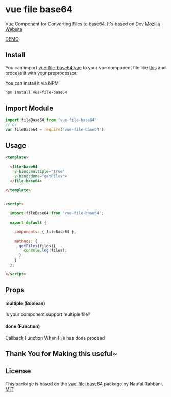 # vue file base64
[Vue](http://vuejs.org) Component for Converting Files to base64. It's based on [Dev Mozilla Website](https://developer.mozilla.org/en-US/docs/Web/API/FileReader/readAsDataURL)

[DEMO](https://rawgit.com/BosNaufal/vue-file-base64/master/index.html)


## Install
You can import [vue-file-base64.vue](./src/js/components/vue-file-base64.vue) to your vue component file like [this](./src/js/components/app.vue) and process it with your preprocessor.

You can install it via NPM
```bash
npm install vue-file-base64
```


## Import Module
```javascript
import fileBase64 from 'vue-file-base64'
// Or
var fileBase64 = require('vue-file-base64');
```

## Usage
```html
<template>

  <file-base64
    v-bind:multiple="true"
    v-bind:done="getFiles">
  </file-base64>

</template>


<script>

  import fileBase64 from 'vue-file-base64';

  export default {

    components: { fileBase64 },

    methods: {
      getFiles(files){
        console.log(files);
      }
    }
  };

</script>
```

## Props
#### multiple (Boolean)
Is your component support multiple file?

#### done (Function)
Callback Function When File has done proceed

## Thank You for Making this useful~

## License
This package is based on the [vue-file-base64](https://github.com/BosNaufal/vue-file-base64) package by Naufal Rabbani.
[MIT](http://opensource.org/licenses/MIT)
